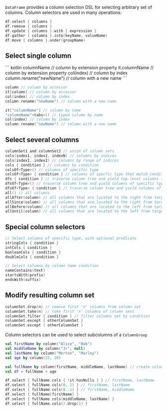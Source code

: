 [//]: # (title: ColumnsSelector)

`DataFrame` provides a column selection DSL for selecting arbitrary set of columns.
Column selectors are used in many operations:
```kotlin
df.select { columns }
df.remove { columns }
df.update { columns }.with { expression }
df.gather { columns }.into(keyName, valueName)
df.move { columns }.under(groupName)
```

## Select single column
<tabs>
<tab title="Generated properties">
``` kotlin 
columnName // column by extension property
it.columnName // column by extension property
col(index) // column by index
column.rename("newName") // column with a new name
```
</tab>
<tab title="Column definitions">

``` kotlin 
column // column by accessor
it[column] // column by accessor
col(index) // column by index
column.rename("newName") // column with a new name
```

</tab>
<tab title="String syntax">

``` kotlin 
it["columnName"] // column by name
"columnName"<tabs>() // typed column by name
col(index) // column by index
column.rename("newName") // column with a new name
```

</tab>
</tabs>

## Select several columns

```kotlin
columnSet1 and columnSet2 // union of column sets
cols(index1, index2, indexN) // columns by indices
cols(index1..index2) // columns by range of indices
cols { condition } // columns by condition
colsOf<Type>() // columns of specific type
colsOf<Type> { condition } // columns of specfic type that match condition
dfs { condition } // traverse column tree and yield top-level columns that match condition
dfsOf<Type>() // traverse column tree and yield columns of specific type
dfsOf<Type> { condition } // traverse column tree and yield columns of specific type that match condition
all() // all columns
allAfter(column) // all columns that are located to the right from target column, excluding target column
allSince(column) // all columns that are located to the right from target column, including target column
allBefore(column) // all columns that are located to the left from target column, excluding target column
allUntil(column) // all columns that are located to the left from target column, including target column
```

## Special column selectors
```kotlin
// Select columns of specific type, with optional predicate
stringCols { condition }
intCols { condition }
booleanCols { condition }
doubleCols { condition }

// Select columns by column name condition
nameContains(text)
startsWith(prefix)
endsWith(suffix)
```
## Modify resulting column set
```kotlin
columnSet.drop(n) // remove first 'n' columns from column set
columnSet.take(n) // take first 'n' columns of column sest
columnSet.filter { condition } // filter columns set by condition
columnSet.except { otherColumnSet }
columnSet.except ( otherColumnSet )
```
Column selectors can be used to select subcolumns of a `ColumnGroup`
```kotlin
val firstName by column("Alice", "Bob")
val middleName by column("Jr", null)
val lastName by column("Merton", "Marley")
val age by column(15, 20)

val fullName by column(firstName, middleName, lastName) // create column group of three columns
val df = fullName + age

df.select { fullName.cols { !it.hasNulls } } // firstName, lastName
df.select { fullName.cols(0, 2) } // firstName, lastName
df.select { fullName.cols(0..1) } // firstName, middleName
df.select { fullName[firstName] }
df.select { fullName.cols(middleName, lastName) }
df.select { fullName.cols().drop(1) }
```

